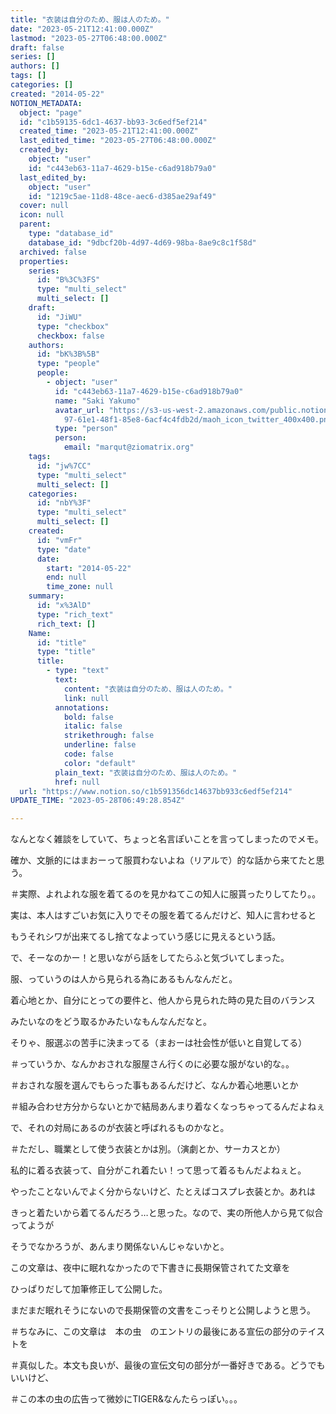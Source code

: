 ```yaml
---
title: "衣装は自分のため、服は人のため。"
date: "2023-05-21T12:41:00.000Z"
lastmod: "2023-05-27T06:48:00.000Z"
draft: false
series: []
authors: []
tags: []
categories: []
created: "2014-05-22"
NOTION_METADATA:
  object: "page"
  id: "c1b59135-6dc1-4637-bb93-3c6edf5ef214"
  created_time: "2023-05-21T12:41:00.000Z"
  last_edited_time: "2023-05-27T06:48:00.000Z"
  created_by:
    object: "user"
    id: "c443eb63-11a7-4629-b15e-c6ad918b79a0"
  last_edited_by:
    object: "user"
    id: "1219c5ae-11d8-48ce-aec6-d385ae29af49"
  cover: null
  icon: null
  parent:
    type: "database_id"
    database_id: "9dbcf20b-4d97-4d69-98ba-8ae9c8c1f58d"
  archived: false
  properties:
    series:
      id: "B%3C%3FS"
      type: "multi_select"
      multi_select: []
    draft:
      id: "JiWU"
      type: "checkbox"
      checkbox: false
    authors:
      id: "bK%3B%5B"
      type: "people"
      people:
        - object: "user"
          id: "c443eb63-11a7-4629-b15e-c6ad918b79a0"
          name: "Saki Yakumo"
          avatar_url: "https://s3-us-west-2.amazonaws.com/public.notion-static.com/3ad1c4\
            97-61e1-48f1-85e8-6acf4c4fdb2d/maoh_icon_twitter_400x400.png"
          type: "person"
          person:
            email: "marqut@ziomatrix.org"
    tags:
      id: "jw%7CC"
      type: "multi_select"
      multi_select: []
    categories:
      id: "nbY%3F"
      type: "multi_select"
      multi_select: []
    created:
      id: "vmFr"
      type: "date"
      date:
        start: "2014-05-22"
        end: null
        time_zone: null
    summary:
      id: "x%3AlD"
      type: "rich_text"
      rich_text: []
    Name:
      id: "title"
      type: "title"
      title:
        - type: "text"
          text:
            content: "衣装は自分のため、服は人のため。"
            link: null
          annotations:
            bold: false
            italic: false
            strikethrough: false
            underline: false
            code: false
            color: "default"
          plain_text: "衣装は自分のため、服は人のため。"
          href: null
  url: "https://www.notion.so/c1b591356dc14637bb933c6edf5ef214"
UPDATE_TIME: "2023-05-28T06:49:28.854Z"

---
```

<link rel="stylesheet" href="https://cdn.jsdelivr.net/npm/katex@0.16.2/dist/katex.min.css" integrity="sha384-bYdxxUwYipFNohQlHt0bjN/LCpueqWz13HufFEV1SUatKs1cm4L6fFgCi1jT643X" crossorigin="anonymous">


なんとなく雑談をしていて、ちょっと名言ぽいことを言ってしまったのでメモ。


確か、文脈的にはまおーって服買わないよね（リアルで）的な話から来てたと思う。


＃実際、よれよれな服を着てるのを見かねてこの知人に服貰ったりしてたり。。


実は、本人はすごいお気に入りでその服を着てるんだけど、知人に言わせると


もうそれシワが出来てるし捨てなよっていう感じに見えるという話。


で、そーなのかー！と思いながら話をしてたらふと気づいてしまった。


服、っていうのは人から見られる為にあるもんなんだと。


着心地とか、自分にとっての要件と、他人から見られた時の見た目のバランス


みたいなのをどう取るかみたいなもんなんだなと。


そりゃ、服選ぶの苦手に決まってる（まおーは社会性が低いと自覚してる）


＃っていうか、なんかおされな服屋さん行くのに必要な服がない的な。。


＃おされな服を選んでもらった事もあるんだけど、なんか着心地悪いとか


＃組み合わせ方分からないとかで結局あんまり着なくなっちゃってるんだよねぇ


で、それの対局にあるのが衣装と呼ばれるものかなと。


＃ただし、職業として使う衣装とかは別。（演劇とか、サーカスとか）


私的に着る衣装って、自分がこれ着たい！って思って着るもんだよねぇと。


やったことないんでよく分からないけど、たとえばコスプレ衣装とか。あれは


きっと着たいから着てるんだろう…と思った。なので、実の所他人から見て似合ってようが


そうでなかろうが、あんまり関係ないんじゃないかと。


この文章は、夜中に眠れなかったので下書きに長期保管されてた文章を


ひっぱりだして加筆修正して公開した。


まだまだ眠れそうにないので長期保管の文書をこっそりと公開しようと思う。


＃ちなみに、この文章は　本の虫　のエントリの最後にある宣伝の部分のテイストを


＃真似した。本文も良いが、最後の宣伝文句の部分が一番好きである。どうでもいいけど、


＃この本の虫の広告って微妙にTIGER&なんたらっぽい。。。

